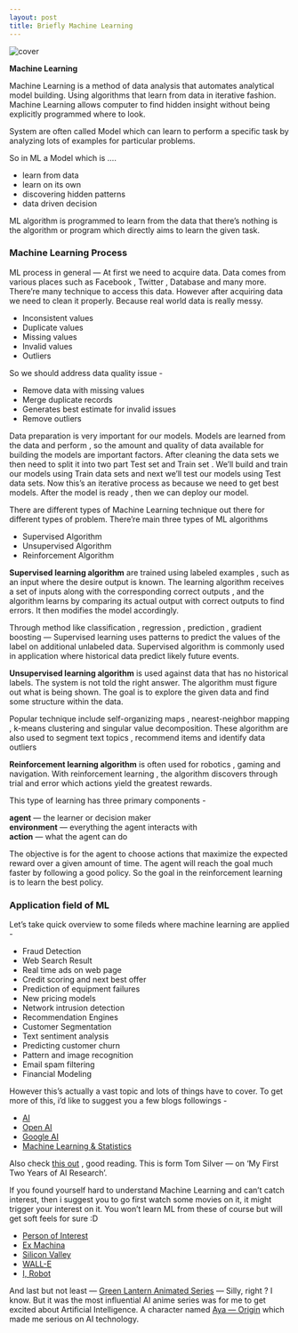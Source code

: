 ```yaml
---
layout: post
title: Briefly Machine Learning
---
```


![cover](https://user-images.githubusercontent.com/17668390/40880123-23849aa8-6660-11e8-926c-2b14b6b077fa.jpg)

**Machine Learning**

Machine Learning is a method of data analysis that automates analytical model building. Using algorithms that learn from data in iterative fashion. Machine Learning allows computer to find hidden insight without being explicitly programmed where to look.

System are often called Model which can learn to perform a specific task by analyzing lots of examples for particular problems.

So in ML a Model which is ….

- learn from data
- learn on its own
- discovering hidden patterns
- data driven decision

ML algorithm is programmed to learn from the data that there’s nothing is the algorithm or program which directly aims to learn the given task.

### Machine Learning Process

ML process in general — At first we need to acquire data. Data comes from various places such as Facebook , Twitter , Database and many more. There’re many technique to access this data. However after acquiring data we need to clean it properly. Because real world data is really messy.

- Inconsistent values
- Duplicate values
- Missing values
- Invalid values
- Outliers

So we should address data quality issue -

- Remove data with missing values
- Merge duplicate records
- Generates best estimate for invalid issues
- Remove outliers

Data preparation is very important for our models. Models are learned from the data and perform , so the amount and quality of data available for building the models are important factors. After cleaning the data sets we then need to split it into two part Test set and Train set . We’ll build and train our models using Train data sets and next we’ll test our models using Test data sets. Now this’s an iterative process as because we need to get best models. After the model is ready , then we can deploy our model.


There are different types of Machine Learning technique out there for different types of problem. There’re main three types of ML algorithms

- Supervised Algorithm
- Unsupervised Algorithm
- Reinforcement Algorithm

**Supervised learning algorithm** are trained using labeled examples , such as an input where the desire output is known. The learning algorithm receives a set of inputs along with the corresponding correct outputs , and the algorithm learns by comparing its actual output with correct outputs to find errors. It then modifies the model accordingly.

Through method like classification , regression , prediction , gradient boosting — Supervised learning uses patterns to predict the values of the label on additional unlabeled data. Supervised algorithm is commonly used in application where historical data predict likely future events.

**Unsupervised learning algorithm** is used against data that has no historical labels. The system is not told the right answer. The algorithm must figure out what is being shown. The goal is to explore the given data and find some structure within the data.

Popular technique include self-organizing maps , nearest-neighbor mapping , k-means clustering and singular value decomposition. These algorithm are also used to segment text topics , recommend items and identify data outliers

**Reinforcement learning algorithm** is often used for robotics , gaming and navigation. With reinforcement learning , the algorithm discovers through trial and error which actions yield the greatest rewards.

This type of learning has three primary components -

**agent** — the learner or decision maker<br>
**environment** — everything the agent interacts with<br>
**action** — what the agent can do

The objective is for the agent to choose actions that maximize the expected reward over a given amount of time. The agent will reach the goal much faster by following a good policy. So the goal in the reinforcement learning is to learn the best policy.

### Application field of ML

Let’s take quick overview to some fileds where machine learning are applied -

- Fraud Detection
- Web Search Result
- Real time ads on web page
- Credit scoring and next best offer
- Prediction of equipment failures
- New pricing models
- Network intrusion detection
- Recommendation Engines
- Customer Segmentation
- Text sentiment analysis
- Predicting customer churn
- Pattern and image recognition
- Email spam filtering
- Financial Modeling

However this’s actually a vast topic and lots of things have to cover. To get more of this, i’d like to suggest you a few blogs followings -

- [AI](https://www.artificial-intelligence.blog/news/)
- [Open AI](https://openai.com/)
- [Google AI](https://ai.google/)
- [Machine Learning & Statistics](http://kldavenport.com/)

Also check [this out](http://web.mit.edu/tslvr/www/lessons_two_years.html) , good reading. This is form Tom Silver — on ‘My First Two Years of AI Research’.

If you found yourself hard to understand Machine Learning and can’t catch interest, then i suggest you to go first watch some movies on it, it might trigger your interest on it. You won’t learn ML from these of course but will get soft feels for sure :D

- [Person of Interest](https://www.imdb.com/title/tt1839578/)
- [Ex Machina](https://www.imdb.com/title/tt0470752/?ref_=nv_sr_1)
- [Silicon Valley](https://www.imdb.com/title/tt2575988/?ref_=fn_al_tt_1)
- [WALL-E](https://www.imdb.com/title/tt0910970/)
- [I, Robot](https://www.imdb.com/title/tt0343818/)

And last but not least — [Green Lantern Animated Series](https://www.imdb.com/title/tt1724587/) — Silly, right ? I know. But it was the most influential AI anime series was for me to get excited about Artificial Intelligence. A character named [Aya — Origin](https://www.youtube.com/watch?v=mqAmAqV1-Fs) which made me serious on AI technology.

